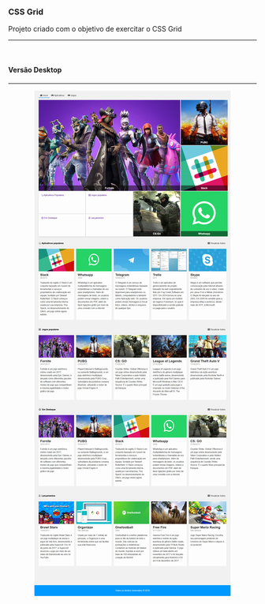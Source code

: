### CSS Grid
Projeto criado com o objetivo de exercitar o CSS Grid
***
<br>

#### Versão Desktop
***

<div align="center">

![Desktop Version](https://raw.githubusercontent.com/RobsonVinicius/css-grid/master/assets/img/thumbnail.png)



</div>

<br>
<br>
<br>
